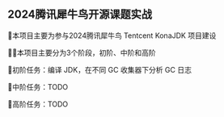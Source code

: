 ## 2024腾讯犀牛鸟开源课题实战

🦄本项目主要为参与2024腾讯犀牛鸟 Tentcent KonaJDK 项目建设

😶‍🌫️本项目主要分为3个阶段，初阶、中阶和高阶

🤠初阶任务：编译 JDK，在不同 GC 收集器下分析 GC 日志

🦊中阶任务：TODO

🤯高阶任务：TODO